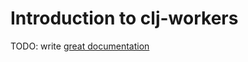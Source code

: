 # Introduction to clj-workers

TODO: write [great documentation](http://jacobian.org/writing/what-to-write/)

